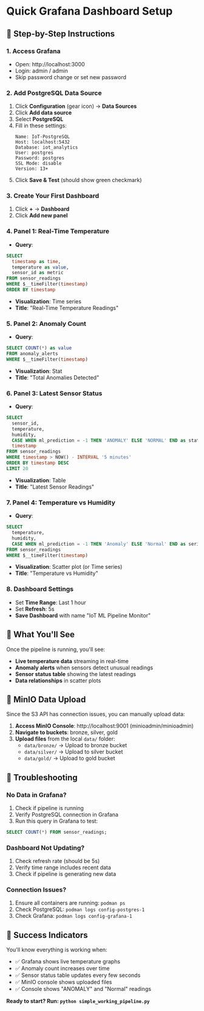 # Quick Grafana Dashboard Setup

## 🚀 Step-by-Step Instructions

### 1. Access Grafana
- Open: http://localhost:3000
- Login: admin / admin
- Skip password change or set new password

### 2. Add PostgreSQL Data Source
1. Click **Configuration** (gear icon) → **Data Sources**
2. Click **Add data source**
3. Select **PostgreSQL**
4. Fill in these settings:
   ```
   Name: IoT-PostgreSQL
   Host: localhost:5432
   Database: iot_analytics
   User: postgres
   Password: postgres
   SSL Mode: disable
   Version: 13+
   ```
5. Click **Save & Test** (should show green checkmark)

### 3. Create Your First Dashboard
1. Click **+** → **Dashboard**
2. Click **Add new panel**

### 4. Panel 1: Real-Time Temperature
- **Query**:
```sql
SELECT 
  timestamp as time,
  temperature as value,
  sensor_id as metric
FROM sensor_readings 
WHERE $__timeFilter(timestamp)
ORDER BY timestamp
```
- **Visualization**: Time series
- **Title**: "Real-Time Temperature Readings"

### 5. Panel 2: Anomaly Count
- **Query**:
```sql
SELECT COUNT(*) as value
FROM anomaly_alerts 
WHERE $__timeFilter(timestamp)
```
- **Visualization**: Stat
- **Title**: "Total Anomalies Detected"

### 6. Panel 3: Latest Sensor Status
- **Query**:
```sql
SELECT 
  sensor_id,
  temperature,
  humidity,
  CASE WHEN ml_prediction = -1 THEN 'ANOMALY' ELSE 'NORMAL' END as status,
  timestamp
FROM sensor_readings 
WHERE timestamp > NOW() - INTERVAL '5 minutes'
ORDER BY timestamp DESC
LIMIT 20
```
- **Visualization**: Table
- **Title**: "Latest Sensor Readings"

### 7. Panel 4: Temperature vs Humidity
- **Query**:
```sql
SELECT 
  temperature,
  humidity,
  CASE WHEN ml_prediction = -1 THEN 'Anomaly' ELSE 'Normal' END as series
FROM sensor_readings 
WHERE $__timeFilter(timestamp)
```
- **Visualization**: Scatter plot (or Time series)
- **Title**: "Temperature vs Humidity"

### 8. Dashboard Settings
- Set **Time Range**: Last 1 hour
- Set **Refresh**: 5s
- **Save Dashboard** with name "IoT ML Pipeline Monitor"

## 🎯 What You'll See

Once the pipeline is running, you'll see:
- **Live temperature data** streaming in real-time
- **Anomaly alerts** when sensors detect unusual readings
- **Sensor status table** showing the latest readings
- **Data relationships** in scatter plots

## 📁 MinIO Data Upload

Since the S3 API has connection issues, you can manually upload data:

1. **Access MinIO Console**: http://localhost:9001 (minioadmin/minioadmin)
2. **Navigate to buckets**: bronze, silver, gold
3. **Upload files** from the local `data/` folder:
   - `data/bronze/` → Upload to bronze bucket
   - `data/silver/` → Upload to silver bucket  
   - `data/gold/` → Upload to gold bucket

## 🔧 Troubleshooting

### No Data in Grafana?
1. Check if pipeline is running
2. Verify PostgreSQL connection in Grafana
3. Run this query in Grafana to test:
```sql
SELECT COUNT(*) FROM sensor_readings;
```

### Dashboard Not Updating?
1. Check refresh rate (should be 5s)
2. Verify time range includes recent data
3. Check if pipeline is generating new data

### Connection Issues?
1. Ensure all containers are running: `podman ps`
2. Check PostgreSQL: `podman logs config-postgres-1`
3. Check Grafana: `podman logs config-grafana-1`

## 🎉 Success Indicators

You'll know everything is working when:
- ✅ Grafana shows live temperature graphs
- ✅ Anomaly count increases over time
- ✅ Sensor status table updates every few seconds
- ✅ MinIO console shows uploaded files
- ✅ Console shows "ANOMALY" and "Normal" readings

**Ready to start? Run: `python simple_working_pipeline.py`**
